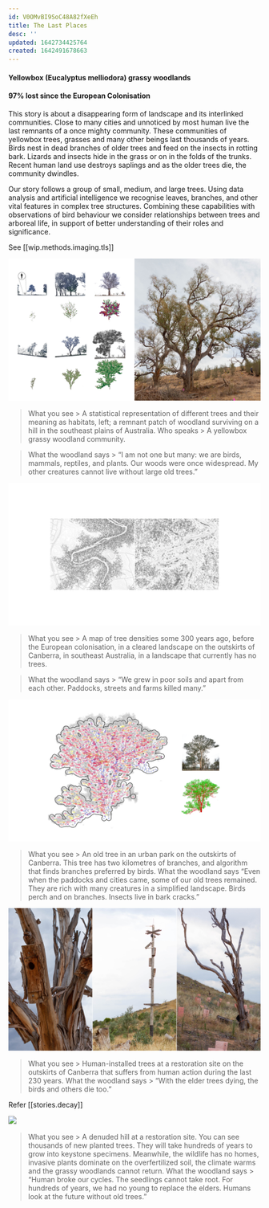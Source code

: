 ```yaml
---
id: V0OMvBI9SoC48A82fXeEh
title: The Last Places
desc: ''
updated: 1642734425764
created: 1642491678663
---
```


#### Yellowbox (Eucalyptus melliodora) grassy woodlands

#### 97% lost since the European Colonisation

This story is about a disappearing form of landscape and its interlinked communities.
Close to many cities and unnoticed by most human live the last remnants of a once mighty community. These communities of yellowbox trees, grasses and many other beings last thousands of years. Birds nest in dead branches of older trees and feed on the insects in rotting bark. Lizards and insects hide in the grass or on in the folds of the trunks. Recent human land use destroys saplings and as the older trees die, the community dwindles.

Our story follows a group of small, medium, and large trees. Using data analysis and artificial intelligence we recognise leaves, branches, and other vital features in complex tree structures. Combining these capabilities with observations of bird behaviour we consider relationships between trees and arboreal life, in support of better understanding of their roles and significance.

See [[wip.methods.imaging.tls]]

![](assets/images/SIGGRAPH-Images/Last-Of-Their-Kind-022.png)

>What you see > A statistical representation of different trees and their meaning as habitats, left; a remnant patch of woodland surviving on a hill in the southeast plains of Australia.
Who speaks > A yellowbox grassy woodland community.

>What the woodland says > “I am not one but many: we are birds, mammals, reptiles, and plants. Our woods were once widespread. My other creatures cannot live without large old trees.”

![](assets/images/SIGGRAPH-Images/Last-Of-Their-Kind-023.png)

>What you see > A map of tree densities some 300 years ago, before the European colonisation, in a cleared landscape on the outskirts of Canberra, in southeast Australia, in a landscape that currently has no trees.

>What the woodland says > “We grew in poor soils and apart from each other. Paddocks, streets and farms killed many.”

![](assets/images/SIGGRAPH-Images/Last-Of-Their-Kind-024.png)

>What you see > An old tree in an urban park on the outskirts of Canberra. This tree has two kilometres of branches, and algorithm that finds branches preferred by birds.
What the woodland says 
> “Even when the paddocks and cities came, some of our old trees remained. They are rich with many creatures in a simplified landscape. Birds perch and on branches. Insects live in bark cracks.”

![](assets/images/SIGGRAPH-Images/Last-Of-Their-Kind-025.png)

>What you see > Human-installed trees at a restoration site on the outskirts of Canberra that suffers from human action during the last 230 years.
What the woodland says > “With the elder trees dying, the birds and others die too.”

Refer [[stories.decay]]

![](assets/images/SIGGRAPH-Images/Last-Of-Their-Kind-026.png)

>What you see > A denuded hill at a restoration site. You can see thousands of new planted trees. They will take hundreds of years to grow into keystone specimens. Meanwhile, the wildlife has no homes, invasive plants dominate on the overfertilized soil, the climate warms and the grassy woodlands cannot return.
What the woodland says > “Human broke our cycles. The seedlings cannot take root. For hundreds of years, we had no young to replace the elders. Humans look at the future without old trees.”
